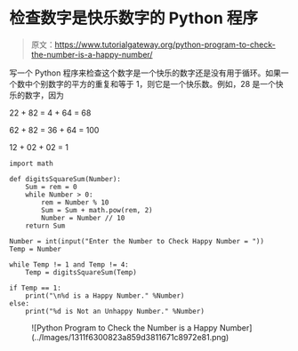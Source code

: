 # 检查数字是快乐数字的 Python 程序

> 原文：<https://www.tutorialgateway.org/python-program-to-check-the-number-is-a-happy-number/>

写一个 Python 程序来检查这个数字是一个快乐的数字还是没有用于循环。如果一个数中个别数字的平方的重复和等于 1，则它是一个快乐数。例如，28 是一个快乐的数字，因为

22 + 82 = 4 + 64 = 68

62 + 82 = 36 + 64 = 100

12 + 02 + 02 = 1

```
import math

def digitsSquareSum(Number):
    Sum = rem = 0
    while Number > 0:
        rem = Number % 10
        Sum = Sum + math.pow(rem, 2)
        Number = Number // 10
    return Sum

Number = int(input("Enter the Number to Check Happy Number = "))
Temp = Number

while Temp != 1 and Temp != 4:
    Temp = digitsSquareSum(Temp)

if Temp == 1:
    print("\n%d is a Happy Number." %Number)
else:
    print("%d is Not an Unhappy Number." %Number)
```

<figure class="wp-block-image size-large">![Python Program to Check the Number is a Happy Number](../Images/1311f6300823a859d3811671c8972e81.png)</figure>